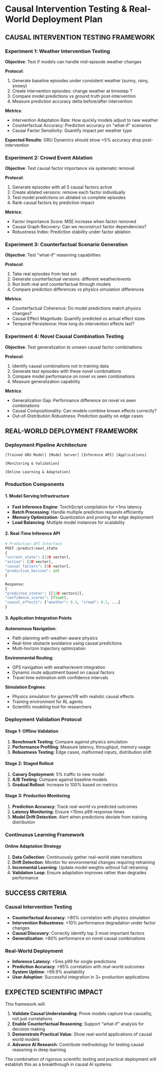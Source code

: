 # Causal Intervention Testing & Real-World Deployment Plan

## CAUSAL INTERVENTION TESTING FRAMEWORK

### Experiment 1: Weather Intervention Testing
**Objective**: Test if models can handle mid-episode weather changes

**Protocol**:
1. Generate baseline episodes under consistent weather (sunny, rainy, snowy)
2. Create intervention episodes: change weather at timestep T
3. Compare model predictions vs ground truth post-intervention
4. Measure prediction accuracy delta before/after intervention

**Metrics**:
- Intervention Adaptation Rate: How quickly models adjust to new weather
- Counterfactual Accuracy: Prediction accuracy on "what-if" scenarios
- Causal Factor Sensitivity: Quantify impact per weather type

**Expected Results**: GRU Dynamics should show <5% accuracy drop post-intervention

### Experiment 2: Crowd Event Ablation
**Objective**: Test causal factor importance via systematic removal

**Protocol**:
1. Generate episodes with all 5 causal factors active
2. Create ablated versions: remove each factor individually
3. Test model predictions on ablated vs complete episodes
4. Rank causal factors by prediction impact

**Metrics**:
- Factor Importance Score: MSE increase when factor removed
- Causal Graph Recovery: Can we reconstruct factor dependencies?
- Robustness Index: Prediction stability under factor ablation

### Experiment 3: Counterfactual Scenario Generation
**Objective**: Test "what-if" reasoning capabilities

**Protocol**:
1. Take real episodes from test set
2. Generate counterfactual versions: different weather/events
3. Run both real and counterfactual through models
4. Compare prediction differences vs physics simulation differences

**Metrics**:
- Counterfactual Coherence: Do model predictions match physics changes?
- Causal Effect Magnitude: Quantify predicted vs actual effect sizes
- Temporal Persistence: How long do intervention effects last?

### Experiment 4: Novel Causal Combination Testing
**Objective**: Test generalization to unseen causal factor combinations

**Protocol**:
1. Identify causal combinations not in training data
2. Generate test episodes with these novel combinations
3. Compare model performance on novel vs seen combinations
4. Measure generalization capability

**Metrics**:
- Generalization Gap: Performance difference on novel vs seen combinations
- Causal Compositionality: Can models combine known effects correctly?
- Out-of-Distribution Robustness: Prediction quality on edge cases

## REAL-WORLD DEPLOYMENT FRAMEWORK

### Deployment Pipeline Architecture

```
[Trained GRU Model] [Model Server] [Inference API] [Applications]

[Monitoring & Validation]

[Online Learning & Adaptation]
```

### Production Components

#### 1. Model Serving Infrastructure
- **Fast Inference Engine**: TorchScript compilation for <1ms latency
- **Batch Processing**: Handle multiple prediction requests efficiently
- **Memory Optimization**: Quantization and pruning for edge deployment
- **Load Balancing**: Multiple model instances for scalability

#### 2. Real-Time Inference API
```python
# Production API Interface
POST /predict/next_state
{
"current_state": [12D vector],
"action": [2D vector],
"causal_factors": [5D vector],
"prediction_horizon": int
}

Response:
{
"predicted_states": [[12D vectors]],
"confidence_scores": [float],
"causal_effects": {"weather": 0.3, "crowd": 0.1, ...}
}
```

#### 3. Application Integration Points

**Autonomous Navigation**:
- Path planning with weather-aware physics
- Real-time obstacle avoidance using causal predictions
- Multi-horizon trajectory optimization

**Environmental Routing**:
- GPS navigation with weather/event integration
- Dynamic route adjustment based on causal factors
- Travel time estimation with confidence intervals

**Simulation Engines**:
- Physics simulation for games/VR with realistic causal effects
- Training environment for RL agents
- Scientific modeling tool for researchers

### Deployment Validation Protocol

#### Stage 1: Offline Validation
1. **Benchmark Testing**: Compare against physics simulation
2. **Performance Profiling**: Measure latency, throughput, memory usage
3. **Robustness Testing**: Edge cases, malformed inputs, distribution shift

#### Stage 2: Staged Rollout
1. **Canary Deployment**: 5% traffic to new model
2. **A/B Testing**: Compare against baseline models
3. **Gradual Rollout**: Increase to 100% based on metrics

#### Stage 3: Production Monitoring
1. **Prediction Accuracy**: Track real-world vs predicted outcomes
2. **Latency Monitoring**: Ensure <10ms p99 response times
3. **Model Drift Detection**: Alert when predictions deviate from training distribution

### Continuous Learning Framework

#### Online Adaptation Strategy
1. **Data Collection**: Continuously gather real-world state transitions
2. **Drift Detection**: Monitor for environmental changes requiring retraining
3. **Incremental Learning**: Update model weights without full retraining
4. **Validation Loop**: Ensure adaptation improves rather than degrades performance

## SUCCESS CRITERIA

### Causal Intervention Testing
- **Counterfactual Accuracy**: >90% correlation with physics simulation
- **Intervention Robustness**: <10% performance degradation under factor changes
- **Causal Discovery**: Correctly identify top 3 most important factors
- **Generalization**: >80% performance on novel causal combinations

### Real-World Deployment
- **Inference Latency**: <5ms p99 for single predictions
- **Prediction Accuracy**: >95% correlation with real-world outcomes
- **System Uptime**: >99.9% availability
- **User Adoption**: Successful integration in 3+ production applications

## EXPECTED SCIENTIFIC IMPACT

This framework will:
1. **Validate Causal Understanding**: Prove models capture true causality, not just correlations
2. **Enable Counterfactual Reasoning**: Support "what-if" analysis for decision making
3. **Demonstrate Practical Value**: Show real-world applications of causal world models
4. **Advance AI Research**: Contribute methodology for testing causal reasoning in deep learning

The combination of rigorous scientific testing and practical deployment will establish this as a breakthrough in causal AI systems.